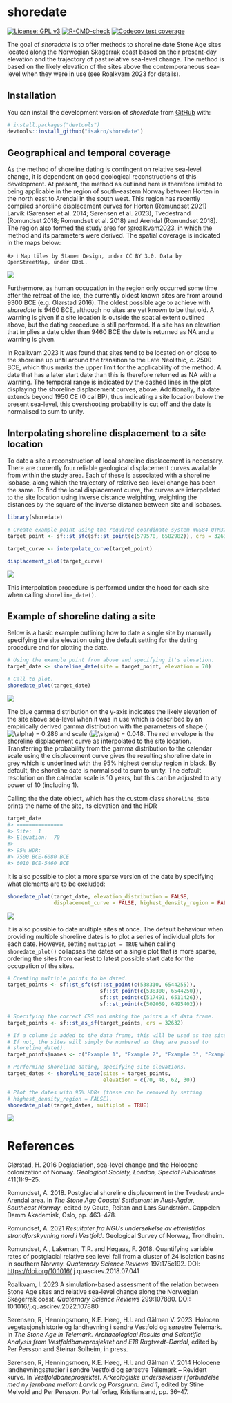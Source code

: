 
<!-- README.md is generated from README.Rmd. Please edit that file -->

# shoredate

<!-- badges: start -->

[![License: GPL
v3](https://img.shields.io/badge/License-GPLv3-blue.svg)](https://www.gnu.org/licenses/gpl-3.0)
[![R-CMD-check](https://github.com/isakro/shoredate/actions/workflows/R-CMD-check.yaml/badge.svg)](https://github.com/isakro/shoredate/actions/workflows/R-CMD-check.yaml)
[![Codecov test
coverage](https://codecov.io/gh/isakro/shoredate/branch/master/graph/badge.svg)](https://app.codecov.io/gh/isakro/shoredate?branch=master)
<!-- badges: end -->

The goal of *shoredate* is to offer methods to shoreline date Stone Age
sites located along the Norwegian Skagerrak coast based on their
present-day elevation and the trajectory of past relative sea-level
change. The method is based on the likely elevation of the sites above
the contemporaneous sea-level when they were in use (see Roalkvam 2023
for details).

## Installation

You can install the development version of *shoredate* from
[GitHub](https://github.com/isakro/shoredate) with:

``` r
# install.packages("devtools")
devtools::install_github("isakro/shoredate")
```

## Geographical and temporal coverage

As the method of shoreline dating is contingent on relative sea-level
change, it is dependent on good geological reconstructions of this
development. At present, the method as outlined here is therefore
limited to being applicable in the region of south-eastern Norway
between Horten in the north east to Arendal in the south west. This
region has recently compiled shoreline displacement curves for Horten
(Romundset 2021) Larvik (Sørensen et al. 2014; Sørensen et al. 2023),
Tvedestrand (Romundset 2018; Romundset et al. 2018) and Arendal
(Romundset 2018). The region also formed the study area for
@roalkvam2023, in which the method and its parameters were derived. The
spatial coverage is indicated in the maps below:

    #> ℹ Map tiles by Stamen Design, under CC BY 3.0. Data by OpenStreetMap, under ODbL.

<img src="man/figures/README-unnamed-chunk-2-1.png" style="display: block; margin: auto;" />

Furthermore, as human occupation in the region only occurred some time
after the retreat of the ice, the currently oldest known sites are from
around 9300 BCE (e.g. Glørstad 2016). The oldest possible age to achieve
with *shoredate* is 9460 BCE, although no sites are yet known to be that
old. A warning is given if a site location is outside the spatial extent
outlined above, but the dating procedure is still performed. If a site
has an elevation that implies a date older than 9460 BCE the date is
returned as NA and a warning is given.

In Roalkvam 2023 it was found that sites tend to be located on or close
to the shoreline up until around the transition to the Late Neolithic,
c. 2500 BCE, which thus marks the upper limit for the applicability of
the method. A date that has a later start date than this is therefore
returned as NA with a warning. The temporal range is indicated by the
dashed lines in the plot displaying the shoreline displacement curves,
above. Additionally, if a date extends beyond 1950 CE (0 cal BP), thus
indicating a site location below the present sea-level, this
overshooting probability is cut off and the date is normalised to sum to
unity.

## Interpolating shoreline displacement to a site location

To date a site a reconstruction of local shoreline displacement is
necessary. There are currently four reliable geological displacement
curves available from within the study area. Each of these is associated
with a shoreline isobase, along which the trajectory of relative
sea-level change has been the same. To find the local displacement
curve, the curves are interpolated to the site location using inverse
distance weighting, weighting the distances by the square of the inverse
distance between site and isobases.

``` r
library(shoredate)

# Create example point using the required coordinate system WGS84 UTM32N (EPSG: 32632).
target_point <- sf::st_sfc(sf::st_point(c(579570, 6582982)), crs = 32632)

target_curve <- interpolate_curve(target_point)

displacement_plot(target_curve)
```

<img src="man/figures/README-interpolate_curve-1.png" style="display: block; margin: auto;" />

This interpolation procedure is performed under the hood for each site
when calling `shoreline_date()`.

## Example of shoreline dating a site

Below is a basic example outlining how to date a single site by manually
specifying the site elevation using the default setting for the dating
procedure and for plotting the date.

``` r
# Using the example point from above and specifying it's elevation.
target_date <- shoreline_date(site = target_point, elevation = 70)

# Call to plot.
shoredate_plot(target_date)
```

<img src="man/figures/README-date-1.png" style="display: block; margin: auto;" />

The blue gamma distribution on the y-axis indicates the likely elevation
of the site above sea-level when it was in use which is described by an
empirically derived gamma distribution with the parameters of shape
(![\\alpha](https://latex.codecogs.com/png.image?%5Cdpi%7B110%7D&space;%5Cbg_white&space;%5Calpha "\alpha"))
= 0.286 and scale
(![\\sigma](https://latex.codecogs.com/png.image?%5Cdpi%7B110%7D&space;%5Cbg_white&space;%5Csigma "\sigma"))
= 0.048. The red envelope is the shoreline displacement curve as
interpolated to the site location. Transferring the probability from the
gamma distribution to the calendar scale using the displacement curve
gives the resulting shoreline date in grey which is underlined with the
95% highest density region in black. By default, the shoreline date is
normalised to sum to unity. The default resolution on the calendar scale
is 10 years, but this can be adjusted to any power of 10 (including 1).

Calling the the date object, which has the custom class `shoreline_date`
prints the name of the site, its elevation and the HDR

``` r
target_date
#> ===============
#> Site:  1
#> Elevation:  70 
#> 
#> 95% HDR:
#> 7500 BCE-6080 BCE
#> 6010 BCE-5460 BCE
```

It is also possible to plot a more sparse version of the date by
specifying what elements are to be excluded:

``` r
shoredate_plot(target_date, elevation_distribution = FALSE, 
               displacement_curve = FALSE, highest_density_region = FALSE)
```

<img src="man/figures/README-sparse-1.png" style="display: block; margin: auto;" />

It is also possible to date multiple sites at once. The default
behaviour when providing multiple shoreline dates is to plot a series of
individual plots for each date. However, setting `multiplot = TRUE` when
calling `shoredate_plot()` collapses the dates on a single plot that is
more sparse, ordering the sites from earliest to latest possible start
date for the occupation of the sites.

``` r
# Creating multiple points to be dated.
target_points <- sf::st_sfc(sf::st_point(c(538310, 6544255)),
                              sf::st_point(c(538300, 6544250)),
                              sf::st_point(c(517491, 6511426)),
                              sf::st_point(c(502059, 6495402)))

# Specifying the correct CRS and making the points a sf data frame.
target_points <- sf::st_as_sf(target_points, crs = 32632)

# If a column is added to the data frame, this will be used as the site names.
# If not, the sites will simply be numbered as they are passed to
# shoreline_date().
target_points$names <- c("Example 1", "Example 2", "Example 3", "Example 4")

# Performing shoreline dating, specifying site elevations. 
target_dates <- shoreline_date(sites = target_points, 
                               elevation = c(70, 46, 62, 30))

# Plot the dates with 95% HDRs (these can be removed by setting 
# highest_density_region = FALSE).
shoredate_plot(target_dates, multiplot = TRUE)
```

<img src="man/figures/README-multidate-1.png" style="display: block; margin: auto;" />

# References

Glørstad, H. 2016 Deglaciation, sea-level change and the Holocene
colonization of Norway. *Geological Society, London, Special
Publications* 411(1):9–25.

Romundset, A. 2018. Postglacial shoreline displacement in the
Tvedestrand–Arendal area. In *The Stone Age Coastal Settlement in
Aust-Agder, Southeast Norway*, edited by Gaute, Reitan and Lars
Sundström. Cappelen Damm Akademisk, Oslo, pp. 463–478.

Romundset, A. 2021 *Resultater fra NGUs undersøkelse av etteristidas
strandforskyvning nord i Vestfold*. Geological Survey of Norway,
Trondheim.

Romundset, A., Lakeman, T.R. and Høgaas, F. 2018. Quantifying variable
rates of postglacial relative sea level fall from a cluster of 24
isolation basins in southern Norway. *Quaternary Science Reviews*
197:175e192. DOI: <https://doi.org/10.1016/> j.quascirev.2018.07.041

Roalkvam, I. 2023 A simulation-based assessment of the relation between
Stone Age sites and relative sea-level change along the Norwegian
Skagerrak coast. *Quaternary Science Reviews* 299:107880. DOI:
10.1016/j.quascirev.2022.107880

Sørensen, R, Henningsmoen, K.E. Høeg, H.I. and Gälman V. 2023. Holocen
vegetasjonshistorie og landhevning i søndre Vestfold og sørøstre
Telemark. In *The Stone Age in Telemark. Archaeological Results and
Scientific Analysis from Vestfoldbaneprosjektet and E18
Rugtvedt–Dørdal*, edited by Per Persson and Steinar Solheim, in press.

Sørensen, R, Henningsmoen, K.E. Høeg, H.I. and Gälman V. 2014 Holocene
landhevningsstudier i søndre Vestfold og sørøstre Telemark – Revidert
kurve. In *Vestfoldbaneprosjektet. Arkeologiske undersøkelser i
forbindelse med ny jernbane mellom Larvik og Porsgrunn. Bind 1*, edited
by Stine Melvold and Per Persson. Portal forlag, Kristiansand,
pp. 36–47.
